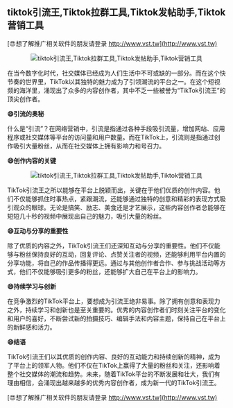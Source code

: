 ## **tiktok引流王,Tiktok拉群工具,Tiktok发帖助手,Tiktok营销工具**

[😍想了解推广相关软件的朋友请登录 http://www.vst.tw](http://www.vst.tw)

 <center><img src="https://vst.tw/MP4/tuiguang/png/3.png" alt="tiktok引流王,Tiktok拉群工具,Tiktok发帖助手,Tiktok营销工具"></center>

在当今数字化时代，社交媒体已经成为人们生活中不可或缺的一部分。而在这个快节奏的世界里，TikTok以其独特的魅力成为了引领潮流的平台之一。在这个短视频的海洋里，涌现出了众多的内容创作者，其中不乏一些被誉为“TikTok引流王”的顶尖创作者。

**😄引流的奥秘**

什么是“引流”？在网络营销中，引流是指通过各种手段吸引流量，增加网站、应用程序或社交媒体等平台的访问量和用户数量。而在TikTok上，引流则是指通过创作吸引大量粉丝，从而在社交媒体上拥有影响力和号召力。

**😄创作内容的关键**

 <center><img src="https://vst.tw/MP4/tuiguang/png/0.png" alt="tiktok引流王,Tiktok拉群工具,Tiktok发帖助手,Tiktok营销工具"></center>

TikTok引流王之所以能够在平台上脱颖而出，关键在于他们优质的创作内容。他们不仅能够抓住时事热点，紧跟潮流，还能够通过独特的创意和精彩的表现方式吸引观众的眼球。无论是搞笑、励志、美食还是才艺展示，这些内容创作者总能够在短短几十秒的视频中展现出自己的魅力，吸引大量的粉丝。

**😄互动与分享的重要性**

除了优质的内容之外，TikTok引流王们还深知互动与分享的重要性。他们不仅能够与粉丝保持良好的互动，回复评论、点赞关注者的视频，还能够利用平台内置的分享功能，将自己的作品传播得更远。通过与其他创作者合作、参与挑战活动等方式，他们不仅能够吸引更多的粉丝，还能够扩大自己在平台上的影响力。

**😄持续学习与创新**

在竞争激烈的TikTok平台上，要想成为引流王绝非易事。除了拥有创意和表现力之外，持续学习和创新也是至关重要的。优秀的内容创作者们时刻关注平台的变化和用户的喜好，不断尝试新的拍摄技巧、编辑手法和内容主题，保持自己在平台上的新鲜感和活力。

**😄结语**

TikTok引流王们以其优质的创作内容、良好的互动能力和持续创新的精神，成为了平台上的领军人物。他们不仅在TikTok上赢得了大量的粉丝和关注，还影响着整个社交媒体的潮流和趋势。未来，随着TikTok平台的不断发展和壮大，我们有理由相信，会涌现出越来越多的优秀内容创作者，成为新一代的TikTok引流王。

[😍想了解推广相关软件的朋友请登录 http://www.vst.tw](http://www.vst.tw)



